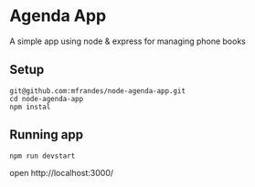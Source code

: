 # Agenda App

A simple app using node & express for managing phone books

## Setup

```
git@github.com:mfrandes/node-agenda-app.git
cd node-agenda-app
npm instal

```
## Running app

```
npm run devstart

```

open http://localhost:3000/
